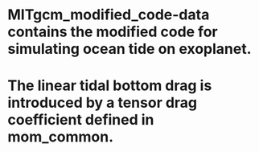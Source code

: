 # MITgcm_modified_code-data contains the modified code for simulating ocean tide on exoplanet.
# The linear tidal bottom drag is introduced by a tensor drag coefficient defined in mom_common.
